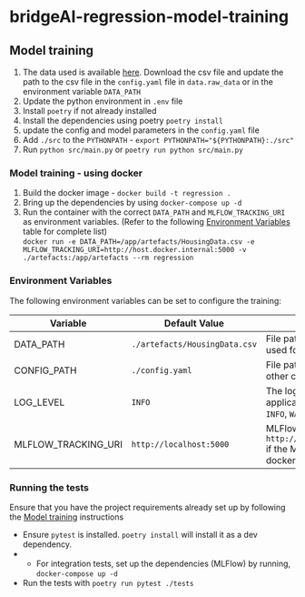 # bridgeAI-regression-model-training

## Model training

1. The data used is available [here](https://www.kaggle.com/datasets/yasserh/housing-prices-dataset).
Download the csv file and update the path to the csv file in the `config.yaml` file in `data.raw_data` 
or in the environment variable `DATA_PATH`
2. Update the python environment in `.env` file
3. Install `poetry` if not already installed
4. Install the dependencies using poetry `poetry install`
5. update the config and model parameters in the `config.yaml` file
6. Add `./src` to the `PYTHONPATH` - `export PYTHONPATH="${PYTHONPATH}:./src"`
7. Run `python src/main.py` or `poetry run python src/main.py`


### Model training - using docker
1. Build the docker image - `docker build -t regression .`
2. Bring up the dependencies by using `docker-compose up -d`
3. Run the container with the correct `DATA_PATH` and `MLFLOW_TRACKING_URI` as environment variables.
   (Refer to the following [Environment Variables](#environment-variables) table for complete list)\
   `docker run -e DATA_PATH=/app/artefacts/HousingData.csv -e MLFLOW_TRACKING_URI=http://host.docker.internal:5000 -v ./artefacts:/app/artefacts --rm regression`


### Environment Variables

The following environment variables can be set to configure the training:

| Variable            | Default Value                 | Description                                                                                                   |
|---------------------|-------------------------------|---------------------------------------------------------------------------------------------------------------|
| DATA_PATH           | `./artefacts/HousingData.csv` | File path to the raw data CSV data used for training                                                          |
| CONFIG_PATH         | `./config.yaml`               | File path to the model training and other configuration file                                                  |
| LOG_LEVEL           | `INFO`                        | The logging level for the application. Valid values are `DEBUG`, `INFO`, `WARNING`, `ERROR`, and `CRITICAL`.  |
| MLFLOW_TRACKING_URI | `http://localhost:5000`       | MLFlow tracking URI. Use `http://host.docker.internal:5000` if the MLFlow is running within docker container. |


### Running the tests

Ensure that you have the project requirements already set up by following the [Model training](#model-training) instructions
- Ensure `pytest` is installed. `poetry install` will install it as a dev dependency.
- - For integration tests, set up the dependencies (MLFlow) by running, `docker-compose up -d`
- Run the tests with `poetry run pytest ./tests`
